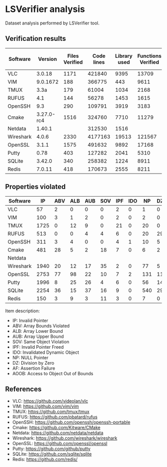 # LSVerifier analysis

Dataset analysis performed by LSVerifier tool.


## Verification results

| Software  | Version | Files Verified | Code lines | Library used | Functions Verified | Counterexamples | Overall time | Peak Memory Usage |
|-----------|------------|---------|---------|-------|--------|------|-----------|----------|
| VLC       | 3.0.18     | 1171    | 421840  | 9395  | 13709  | 72   | 1033.79s  | 20.09 MB |
| VIM       | 9.0.1672   | 188     | 366775  | 443   | 9611   | 110  | 554.56s   | 39.83MB  | 
| TMUX      | 3.3a       | 179     | 61004   | 1034  | 2168   | 1788 | 52218.45s | 43.12MB  |
| RUFUS     | 4.1        | 144     | 56278   | 1453  | 1615   | 576  | 283.95s   | 6.06MB   |
| OpenSSH   | 9.3        | 290     | 109791  | 3919  | 3183   | 338  | 873.27s   | 42.58MB  |
| Cmake     | 3.27.0-rc4 | 1516    | 324760  | 7710  | 11279  | 552  | 934.21s   | 37.07MB  |
| Netdata   | 1.40.1     |         | 312530  | 1516  |        |      |           |          |
| Wireshark | 4.0.6      | 2330    | 4177163 | 19513 | 121567 | 2141 | 59952.39s | 391.44MB |
| OpenSSL   | 3.1.1      | 1575    | 491632  | 9892  | 17168  | 3140 | 6046.63s  | 53.34MB  |
| Putty     | 0.78       | 403     | 127282  | 2041  | 5310   | 2472 | 66210.32s | 58.54MB  | 
| SQLite    | 3.42.0     | 340     | 258382  | 1224  | 8911   | 3265 | 2493.75s  | 33.22MB  |
| Redis     | 7.0.11     | 418     | 170673  | 2555  | 8211   | 187  | 727.76s   | 46.57MB  |
  

## Properties violated

| Software  | IP    | ABV   | ALB   | AUB   | SOV   | IPF   | IDO   | NP    | DZ    | AF    | AOOB  |
|-----------|-------|-------|-------|-------|-------|-------|-------|-------|-------|-------|-------|
| VLC       | 57    | 2     | 0     | 0     | 0     | 2     | 0     | 1     | 0     | 10    | 0     |
| VIM       | 100   | 3     | 1     | 2     | 0     | 2     | 0     | 2     | 0     | 0     | 0     |
| TMUX      | 1725  | 0     | 12    | 9     | 0     | 21    | 0     | 20    | 0     | 1     | 0     |
| RUFUS     | 513   | 0     | 0     | 4     | 4     | 6     | 0     | 20    | 29    | 0     | 0     |
| OpenSSH   | 311   | 3     | 4     | 0     | 0     | 4     | 1     | 10    | 5     | 0     | 0     |
| Cmake     | 481   | 28    | 5     | 2     | 18    | 7     | 0     | 6     | 2     | 3     | 0     |
| Netdata   |       |       |       |       |       |       |       |       |       |       | 0     |
| Wireshark | 1940  | 20    | 12    | 17    | 35    | 2     | 0     | 77    | 5     | 27    | 6     |
| OpenSSL   | 2753  | 77    | 98    | 22    | 10    | 7     | 2     | 131   | 11    | 29    | 0     |
| Putty     | 1996  | 8     | 25    | 26    | 4     | 6     | 0     | 56    | 14    | 337   | 0     |
| SQLite    | 2254  | 36    | 15    | 37    | 16    | 9     | 0     | 540   | 29    | 326   | 3     |
| Redis     | 150   | 3     | 9     | 3     | 11    | 3     | 0     | 7     | 0     | 0     | 1     |

Item description:

* IP: Invalid Pointer
* ABV: Array Bounds Violated
* ALB: Array Lower Bound
* AUB: Array Upper Bound
* SOV: Same Object Violation
* IPF: Invalid Pointer Freed
* IDO: Invalidated Dynamic Object
* NP: NULL Pointer
* DZ: Division by Zero
* AF: Assertion Failure
* AOOB: Access to Object Out of Bounds


## References

* VLC: https://github.com/videolan/vlc
* VIM: https://github.com/vim/vim
* TMUX: https://github.com/tmux/tmux
* RUFUS: https://github.com/pbatard/rufus
* OpenSSH: https://github.com/openssh/openssh-portable
* Cmake: https://github.com/Kitware/CMake
* Netdata: https://github.com/netdata/netdata
* Wireshark: https://github.com/wireshark/wireshark
* OpenSSL: https://github.com/openssl/openssl
* Putty: https://github.com/github/putty
* SQLite: https://github.com/sqlite/sqlite
* Redis: https://github.com/redis/

